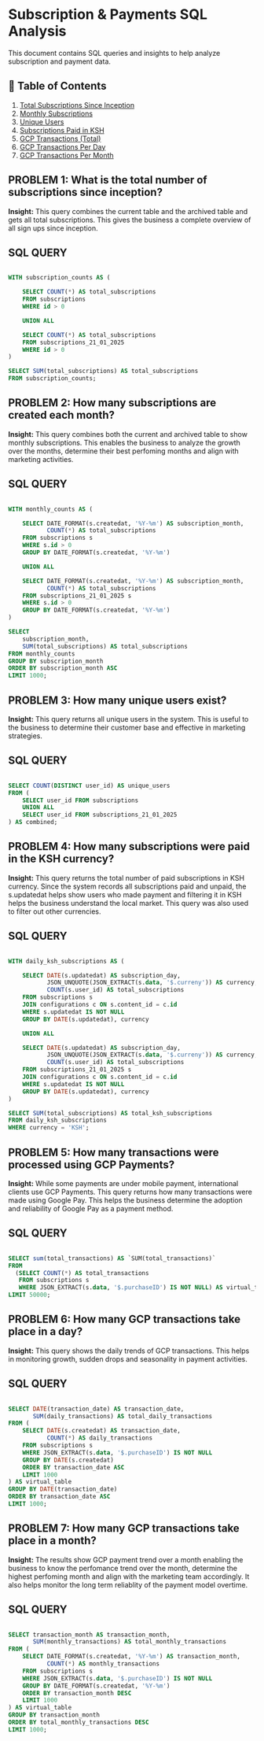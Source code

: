 # Subscription & Payments SQL Analysis  

This document contains SQL queries and insights to help analyze subscription and payment data.  

## 📑 Table of Contents
1. [Total Subscriptions Since Inception](#problem-1-what-is-the-total-number-of-subscriptions-since-inception)  
2. [Monthly Subscriptions](#problem-2-how-many-subscriptions-are-created-each-month)  
3. [Unique Users](#problem-3-how-many-unique-users-exist)  
4. [Subscriptions Paid in KSH](#problem-4-how-many-subscriptions-were-paid-in-the-ksh-currency)  
5. [GCP Transactions (Total)](#problem-5-how-many-transactions-were-processed-using-gcp-payments)  
6. [GCP Transactions Per Day](#problem-6-how-many-gcp-transactions-take-place-in-a-day)  
7. [GCP Transactions Per Month](#problem-7-how-many-gcp-transactions-take-place-in-a-month)  


## PROBLEM 1: What is the total number of subscriptions since inception?
**Insight:** This query combines the current table and the archived table and gets all total subscriptions. This gives the business a complete overview of all sign ups since inception. 

## SQL QUERY 

```sql

WITH subscription_counts AS (

    SELECT COUNT(*) AS total_subscriptions
    FROM subscriptions
    WHERE id > 0

    UNION ALL

    SELECT COUNT(*) AS total_subscriptions
    FROM subscriptions_21_01_2025
    WHERE id > 0
)

SELECT SUM(total_subscriptions) AS total_subscriptions
FROM subscription_counts;
```

## PROBLEM 2: How many subscriptions are created each month?
**Insight:** This query combines both the current and archived table to show monthly subscriptions. This enables the business to analyze the growth over the months, determine their best perfoming months and align with marketing activities. 

## SQL QUERY

```sql

WITH monthly_counts AS (

    SELECT DATE_FORMAT(s.createdat, '%Y-%m') AS subscription_month,
           COUNT(*) AS total_subscriptions
    FROM subscriptions s
    WHERE s.id > 0
    GROUP BY DATE_FORMAT(s.createdat, '%Y-%m')

    UNION ALL

    SELECT DATE_FORMAT(s.createdat, '%Y-%m') AS subscription_month,
           COUNT(*) AS total_subscriptions
    FROM subscriptions_21_01_2025 s
    WHERE s.id > 0
    GROUP BY DATE_FORMAT(s.createdat, '%Y-%m')
)

SELECT 
    subscription_month,
    SUM(total_subscriptions) AS total_subscriptions
FROM monthly_counts
GROUP BY subscription_month
ORDER BY subscription_month ASC  
LIMIT 1000;
```

## PROBLEM 3: How many unique users exist?
**Insight:** This query returns all unique users in the system. This is useful to the business to determine their customer base and effective in marketing strategies. 

## SQL QUERY

```sql 

SELECT COUNT(DISTINCT user_id) AS unique_users
FROM (
    SELECT user_id FROM subscriptions
    UNION ALL
    SELECT user_id FROM subscriptions_21_01_2025
) AS combined;
```

## PROBLEM 4: How many subscriptions were paid in the KSH currency? 
**Insight:** This query returns the total number of paid subscriptions in KSH currency.
             Since the system records all subscriptions paid and unpaid, the s.updatedat helps show users who made payment and filtering it in KSH helps the business understand the local market.
             This query was also used to filter out other currencies. 

## SQL QUERY

```sql 

WITH daily_ksh_subscriptions AS (

    SELECT DATE(s.updatedat) AS subscription_day,
           JSON_UNQUOTE(JSON_EXTRACT(s.data, '$.curreny')) AS currency,
           COUNT(s.user_id) AS total_subscriptions
    FROM subscriptions s
    JOIN configurations c ON s.content_id = c.id
    WHERE s.updatedat IS NOT NULL
    GROUP BY DATE(s.updatedat), currency

    UNION ALL

    SELECT DATE(s.updatedat) AS subscription_day,
           JSON_UNQUOTE(JSON_EXTRACT(s.data, '$.curreny')) AS currency,
           COUNT(s.user_id) AS total_subscriptions
    FROM subscriptions_21_01_2025 s
    JOIN configurations c ON s.content_id = c.id
    WHERE s.updatedat IS NOT NULL
    GROUP BY DATE(s.updatedat), currency
)

SELECT SUM(total_subscriptions) AS total_ksh_subscriptions
FROM daily_ksh_subscriptions
WHERE currency = 'KSH';

```

## PROBLEM 5: How many transactions were processed using GCP Payments?
**Insight:** While some payments are under mobile payment, international clients use GCP Payments. This query returns how many transactions were made using Google Pay. 
             This helps the business determine the adoption and reliability of Google Pay as a payment method. 

## SQL QUERY

```sql

SELECT sum(total_transactions) AS `SUM(total_transactions)`
FROM
  (SELECT COUNT(*) AS total_transactions
   FROM subscriptions s
   WHERE JSON_EXTRACT(s.data, '$.purchaseID') IS NOT NULL) AS virtual_table
LIMIT 50000;

```

## PROBLEM 6: How many GCP transactions take place in a day?
**Insight:** This query shows the daily trends of GCP transactions. This helps in monitoring growth, sudden drops and seasonality in payment activities. 

## SQL QUERY 

```sql 

SELECT DATE(transaction_date) AS transaction_date,
       SUM(daily_transactions) AS total_daily_transactions
FROM (
    SELECT DATE(s.createdat) AS transaction_date,
           COUNT(*) AS daily_transactions
    FROM subscriptions s
    WHERE JSON_EXTRACT(s.data, '$.purchaseID') IS NOT NULL
    GROUP BY DATE(s.createdat)
    ORDER BY transaction_date ASC
    LIMIT 1000
) AS virtual_table
GROUP BY DATE(transaction_date)
ORDER BY transaction_date ASC
LIMIT 1000;

``` 
## PROBLEM 7: How many GCP transactions take place in a month? 
**Insight:** The results show GCP payment trend over a month enabling the business to know the perfomance trend over the month, determine the highest perfoming month and align with the marketing team accordingly. 
             It also helps monitor the long term reliablity of the payment model overtime.

## SQL QUERY

```sql

SELECT transaction_month AS transaction_month,
       SUM(monthly_transactions) AS total_monthly_transactions
FROM (
    SELECT DATE_FORMAT(s.createdat, '%Y-%m') AS transaction_month,
           COUNT(*) AS monthly_transactions
    FROM subscriptions s
    WHERE JSON_EXTRACT(s.data, '$.purchaseID') IS NOT NULL
    GROUP BY DATE_FORMAT(s.createdat, '%Y-%m')
    ORDER BY transaction_month DESC
    LIMIT 1000
) AS virtual_table
GROUP BY transaction_month
ORDER BY total_monthly_transactions DESC
LIMIT 1000;

```

